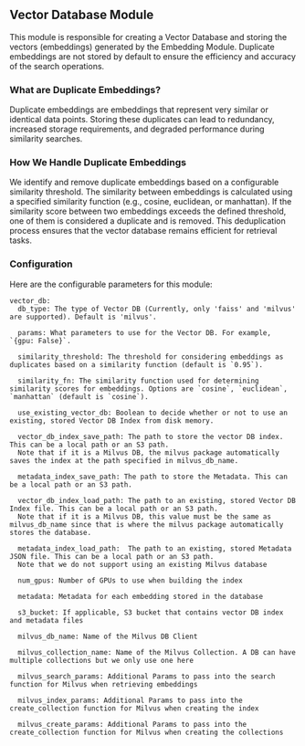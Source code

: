 ## Vector Database Module

This module is responsible for creating a Vector Database and storing the vectors (embeddings) generated by the Embedding Module. Duplicate embeddings are not stored by default to ensure the efficiency and accuracy of the search operations.

### What are Duplicate Embeddings?

Duplicate embeddings are embeddings that represent very similar or identical data points. Storing these duplicates can lead to redundancy, increased storage requirements, and degraded performance during similarity searches.

### How We Handle Duplicate Embeddings

We identify and remove duplicate embeddings based on a configurable similarity threshold. The similarity between embeddings is calculated using a specified similarity function (e.g., cosine, euclidean, or manhattan). If the similarity score between two embeddings exceeds the defined threshold, one of them is considered a duplicate and is removed. This deduplication process ensures that the vector database remains efficient for retrieval tasks.

###  Configuration
Here are the configurable parameters for this module:
```
vector_db:
  db_type: The type of Vector DB (Currently, only 'faiss' and 'milvus' are supported). Default is 'milvus'. 

  params: What parameters to use for the Vector DB. For example, `{gpu: False}`.

  similarity_threshold: The threshold for considering embeddings as duplicates based on a similarity function (default is `0.95`).

  similarity_fn: The similarity function used for determining similarity scores for embeddings. Options are `cosine`, `euclidean`, `manhattan` (default is `cosine`).

  use_existing_vector_db: Boolean to decide whether or not to use an existing, stored Vector DB Index from disk memory. 

  vector_db_index_save_path: The path to store the vector DB index. This can be a local path or an S3 path.
  Note that if it is a Milvus DB, the milvus package automatically saves the index at the path specified in milvus_db_name. 
  
  metadata_index_save_path: The path to store the Metadata. This can be a local path or an S3 path.
  
  vector_db_index_load_path: The path to an existing, stored Vector DB Index file. This can be a local path or an S3 path. 
  Note that if it is a Milvus DB, this value must be the same as milvus_db_name since that is where the milvus package automatically stores the database.
  
  metadata_index_load_path:  The path to an existing, stored Metadata JSON file. This can be a local path or an S3 path.
  Note that we do not support using an existing Milvus database

  num_gpus: Number of GPUs to use when building the index
  
  metadata: Metadata for each embedding stored in the database

  s3_bucket: If applicable, S3 bucket that contains vector DB index and metadata files 

  milvus_db_name: Name of the Milvus DB Client

  milvus_collection_name: Name of the Milvus Collection. A DB can have multiple collections but we only use one here

  milvus_search_params: Additional Params to pass into the search function for Milvus when retrieving embeddings

  milvus_index_params: Additional Params to pass into the create_collection function for Milvus when creating the index

  milvus_create_params: Additional Params to pass into the create_collection function for Milvus when creating the collections
```
